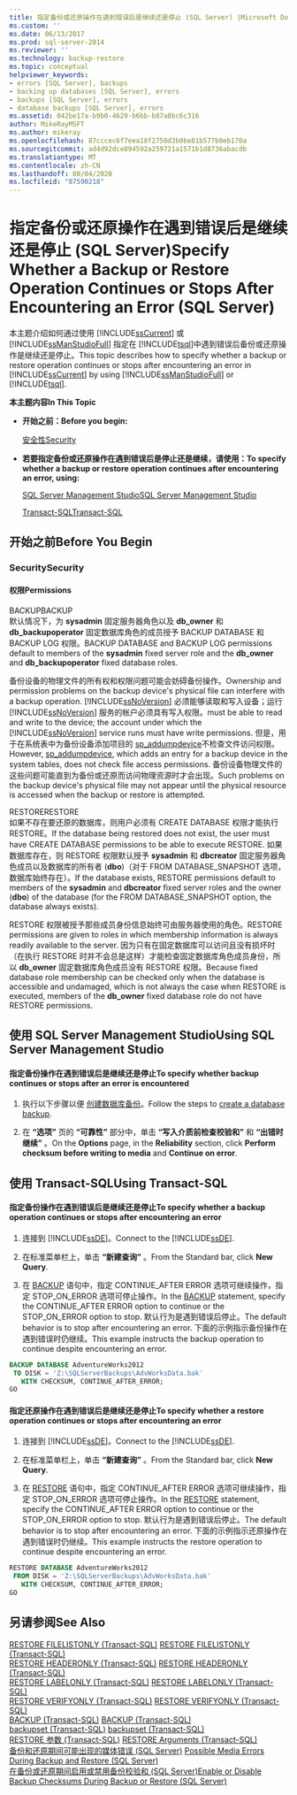 ```yaml
---
title: 指定备份或还原操作在遇到错误后是继续还是停止 (SQL Server) |Microsoft Docs
ms.custom: ''
ms.date: 06/13/2017
ms.prod: sql-server-2014
ms.reviewer: ''
ms.technology: backup-restore
ms.topic: conceptual
helpviewer_keywords:
- errors [SQL Server], backups
- backing up databases [SQL Server], errors
- backups [SQL Server], errors
- database backups [SQL Server], errors
ms.assetid: 042be17a-b9b0-4629-b6bb-b87a8bc6c316
author: MikeRayMSFT
ms.author: mikeray
ms.openlocfilehash: 87cccec6f7eea18f2750d3b0be81b577b0eb170a
ms.sourcegitcommit: ad4d92dce894592a259721a1571b1d8736abacdb
ms.translationtype: MT
ms.contentlocale: zh-CN
ms.lasthandoff: 08/04/2020
ms.locfileid: "87590218"
---
```

# <a name="specify-whether-a-backup-or-restore-operation-continues-or-stops-after-encountering-an-error-sql-server"></a><span data-ttu-id="71b55-102">指定备份或还原操作在遇到错误后是继续还是停止 (SQL Server)</span><span class="sxs-lookup"><span data-stu-id="71b55-102">Specify Whether a Backup or Restore Operation Continues or Stops After Encountering an Error (SQL Server)</span></span>
  <span data-ttu-id="71b55-103">本主题介绍如何通过使用 [!INCLUDE[ssCurrent](../../includes/sscurrent-md.md)] 或 [!INCLUDE[ssManStudioFull](../../includes/ssmanstudiofull-md.md)] 指定在 [!INCLUDE[tsql](../../includes/tsql-md.md)]中遇到错误后备份或还原操作是继续还是停止。</span><span class="sxs-lookup"><span data-stu-id="71b55-103">This topic describes how to specify whether a backup or restore operation continues or stops after encountering an error in [!INCLUDE[ssCurrent](../../includes/sscurrent-md.md)] by using [!INCLUDE[ssManStudioFull](../../includes/ssmanstudiofull-md.md)] or [!INCLUDE[tsql](../../includes/tsql-md.md)].</span></span>  
  
 <span data-ttu-id="71b55-104">**本主题内容**</span><span class="sxs-lookup"><span data-stu-id="71b55-104">**In This Topic**</span></span>  
  
-   <span data-ttu-id="71b55-105">**开始之前：**</span><span class="sxs-lookup"><span data-stu-id="71b55-105">**Before you begin:**</span></span>  
  
     [<span data-ttu-id="71b55-106">安全性</span><span class="sxs-lookup"><span data-stu-id="71b55-106">Security</span></span>](#Security)  
  
-   <span data-ttu-id="71b55-107">**若要指定备份或还原操作在遇到错误后是停止还是继续，请使用：**</span><span class="sxs-lookup"><span data-stu-id="71b55-107">**To specify whether a backup or restore operation continues after encountering an error, using:**</span></span>  
  
     [<span data-ttu-id="71b55-108">SQL Server Management Studio</span><span class="sxs-lookup"><span data-stu-id="71b55-108">SQL Server Management Studio</span></span>](#SSMSProcedure)  
  
     [<span data-ttu-id="71b55-109">Transact-SQL</span><span class="sxs-lookup"><span data-stu-id="71b55-109">Transact-SQL</span></span>](#TsqlProcedure)  
  
##  <a name="before-you-begin"></a><a name="BeforeYouBegin"></a> <span data-ttu-id="71b55-110">开始之前</span><span class="sxs-lookup"><span data-stu-id="71b55-110">Before You Begin</span></span>  
  
###  <a name="security"></a><a name="Security"></a> <span data-ttu-id="71b55-111">Security</span><span class="sxs-lookup"><span data-stu-id="71b55-111">Security</span></span>  
  
####  <a name="permissions"></a><a name="Permissions"></a> <span data-ttu-id="71b55-112">权限</span><span class="sxs-lookup"><span data-stu-id="71b55-112">Permissions</span></span>  
 <span data-ttu-id="71b55-113">BACKUP</span><span class="sxs-lookup"><span data-stu-id="71b55-113">BACKUP</span></span>  
 <span data-ttu-id="71b55-114">默认情况下，为 **sysadmin** 固定服务器角色以及 **db_owner** 和 **db_backupoperator** 固定数据库角色的成员授予 BACKUP DATABASE 和 BACKUP LOG 权限。</span><span class="sxs-lookup"><span data-stu-id="71b55-114">BACKUP DATABASE and BACKUP LOG permissions default to members of the **sysadmin** fixed server role and the **db_owner** and **db_backupoperator** fixed database roles.</span></span>  
  
 <span data-ttu-id="71b55-115">备份设备的物理文件的所有权和权限问题可能会妨碍备份操作。</span><span class="sxs-lookup"><span data-stu-id="71b55-115">Ownership and permission problems on the backup device's physical file can interfere with a backup operation.</span></span> [!INCLUDE[ssNoVersion](../../includes/ssnoversion-md.md)] <span data-ttu-id="71b55-116">必须能够读取和写入设备；运行 [!INCLUDE[ssNoVersion](../../includes/ssnoversion-md.md)] 服务的帐户必须具有写入权限。</span><span class="sxs-lookup"><span data-stu-id="71b55-116">must be able to read and write to the device; the account under which the [!INCLUDE[ssNoVersion](../../includes/ssnoversion-md.md)] service runs must have write permissions.</span></span> <span data-ttu-id="71b55-117">但是，用于在系统表中为备份设备添加项目的 [sp_addumpdevice](/sql/relational-databases/system-stored-procedures/sp-addumpdevice-transact-sql)不检查文件访问权限。</span><span class="sxs-lookup"><span data-stu-id="71b55-117">However, [sp_addumpdevice](/sql/relational-databases/system-stored-procedures/sp-addumpdevice-transact-sql), which adds an entry for a backup device in the system tables, does not check file access permissions.</span></span> <span data-ttu-id="71b55-118">备份设备物理文件的这些问题可能直到为备份或还原而访问物理资源时才会出现。</span><span class="sxs-lookup"><span data-stu-id="71b55-118">Such problems on the backup device's physical file may not appear until the physical resource is accessed when the backup or restore is attempted.</span></span>  
  
 <span data-ttu-id="71b55-119">RESTORE</span><span class="sxs-lookup"><span data-stu-id="71b55-119">RESTORE</span></span>  
 <span data-ttu-id="71b55-120">如果不存在要还原的数据库，则用户必须有 CREATE DATABASE 权限才能执行 RESTORE。</span><span class="sxs-lookup"><span data-stu-id="71b55-120">If the database being restored does not exist, the user must have CREATE DATABASE permissions to be able to execute RESTORE.</span></span> <span data-ttu-id="71b55-121">如果数据库存在，则 RESTORE 权限默认授予 **sysadmin** 和 **dbcreator** 固定服务器角色成员以及数据库的所有者 (**dbo**)（对于 FROM DATABASE_SNAPSHOT 选项，数据库始终存在）。</span><span class="sxs-lookup"><span data-stu-id="71b55-121">If the database exists, RESTORE permissions default to members of the **sysadmin** and **dbcreator** fixed server roles and the owner (**dbo**) of the database (for the FROM DATABASE_SNAPSHOT option, the database always exists).</span></span>  
  
 <span data-ttu-id="71b55-122">RESTORE 权限被授予那些成员身份信息始终可由服务器使用的角色。</span><span class="sxs-lookup"><span data-stu-id="71b55-122">RESTORE permissions are given to roles in which membership information is always readily available to the server.</span></span> <span data-ttu-id="71b55-123">因为只有在固定数据库可以访问且没有损坏时（在执行 RESTORE 时并不会总是这样）才能检查固定数据库角色成员身份，所以 **db_owner** 固定数据库角色成员没有 RESTORE 权限。</span><span class="sxs-lookup"><span data-stu-id="71b55-123">Because fixed database role membership can be checked only when the database is accessible and undamaged, which is not always the case when RESTORE is executed, members of the **db_owner** fixed database role do not have RESTORE permissions.</span></span>  
  
##  <a name="using-sql-server-management-studio"></a><a name="SSMSProcedure"></a> <span data-ttu-id="71b55-124">使用 SQL Server Management Studio</span><span class="sxs-lookup"><span data-stu-id="71b55-124">Using SQL Server Management Studio</span></span>  
  
#### <a name="to-specify-whether-backup-continues-or-stops-after-an-error-is-encountered"></a><span data-ttu-id="71b55-125">指定备份操作在遇到错误后是继续还是停止</span><span class="sxs-lookup"><span data-stu-id="71b55-125">To specify whether backup continues or stops after an error is encountered</span></span>  
  
1.  <span data-ttu-id="71b55-126">执行以下步骤以便 [创建数据库备份](create-a-full-database-backup-sql-server.md)。</span><span class="sxs-lookup"><span data-stu-id="71b55-126">Follow the steps to [create a database backup](create-a-full-database-backup-sql-server.md).</span></span>  
  
2.  <span data-ttu-id="71b55-127">在 **“选项”** 页的 **“可靠性”** 部分中，单击 **“写入介质前检查校验和”** 和 **“出错时继续”** 。</span><span class="sxs-lookup"><span data-stu-id="71b55-127">On the **Options** page, in the **Reliability** section, click **Perform checksum before writing to media** and **Continue on error**.</span></span>  
  
##  <a name="using-transact-sql"></a><a name="TsqlProcedure"></a> <span data-ttu-id="71b55-128">使用 Transact-SQL</span><span class="sxs-lookup"><span data-stu-id="71b55-128">Using Transact-SQL</span></span>  
  
#### <a name="to-specify-whether-a-backup-operation-continues-or-stops-after-encountering-an-error"></a><span data-ttu-id="71b55-129">指定备份操作在遇到错误后是继续还是停止</span><span class="sxs-lookup"><span data-stu-id="71b55-129">To specify whether a backup operation continues or stops after encountering an error</span></span>  
  
1.  <span data-ttu-id="71b55-130">连接到 [!INCLUDE[ssDE](../../../includes/ssde-md.md)]。</span><span class="sxs-lookup"><span data-stu-id="71b55-130">Connect to the [!INCLUDE[ssDE](../../../includes/ssde-md.md)].</span></span>  
  
2.  <span data-ttu-id="71b55-131">在标准菜单栏上，单击 **“新建查询”** 。</span><span class="sxs-lookup"><span data-stu-id="71b55-131">From the Standard bar, click **New Query**.</span></span>  
  
3.  <span data-ttu-id="71b55-132">在 [BACKUP](/sql/t-sql/statements/backup-transact-sql) 语句中，指定 CONTINUE_AFTER ERROR 选项可继续操作，指定 STOP_ON_ERROR 选项可停止操作。</span><span class="sxs-lookup"><span data-stu-id="71b55-132">In the [BACKUP](/sql/t-sql/statements/backup-transact-sql) statement, specify the CONTINUE_AFTER ERROR option to continue or the STOP_ON_ERROR option to stop.</span></span> <span data-ttu-id="71b55-133">默认行为是遇到错误后停止。</span><span class="sxs-lookup"><span data-stu-id="71b55-133">The default behavior is to stop after encountering an error.</span></span> <span data-ttu-id="71b55-134">下面的示例指示备份操作在遇到错误时仍继续。</span><span class="sxs-lookup"><span data-stu-id="71b55-134">This example instructs the backup operation to continue despite encountering an error.</span></span>  
  
```sql  
BACKUP DATABASE AdventureWorks2012   
 TO DISK = 'Z:\SQLServerBackups\AdvWorksData.bak'  
   WITH CHECKSUM, CONTINUE_AFTER_ERROR;  
GO  
```  
  
#### <a name="to-specify-whether-a-restore-operation-continues-or-stops-after-encountering-an-error"></a><span data-ttu-id="71b55-135">指定还原操作在遇到错误后是继续还是停止</span><span class="sxs-lookup"><span data-stu-id="71b55-135">To specify whether a restore operation continues or stops after encountering an error</span></span>  
  
1.  <span data-ttu-id="71b55-136">连接到 [!INCLUDE[ssDE](../../../includes/ssde-md.md)]。</span><span class="sxs-lookup"><span data-stu-id="71b55-136">Connect to the [!INCLUDE[ssDE](../../../includes/ssde-md.md)].</span></span>  
  
2.  <span data-ttu-id="71b55-137">在标准菜单栏上，单击 **“新建查询”** 。</span><span class="sxs-lookup"><span data-stu-id="71b55-137">From the Standard bar, click **New Query**.</span></span>  
  
3.  <span data-ttu-id="71b55-138">在 [RESTORE](/sql/t-sql/statements/restore-statements-transact-sql) 语句中，指定 CONTINUE_AFTER ERROR 选项可继续操作，指定 STOP_ON_ERROR 选项可停止操作。</span><span class="sxs-lookup"><span data-stu-id="71b55-138">In the [RESTORE](/sql/t-sql/statements/restore-statements-transact-sql) statement, specify the CONTINUE_AFTER ERROR option to continue or the STOP_ON_ERROR option to stop.</span></span> <span data-ttu-id="71b55-139">默认行为是遇到错误后停止。</span><span class="sxs-lookup"><span data-stu-id="71b55-139">The default behavior is to stop after encountering an error.</span></span> <span data-ttu-id="71b55-140">下面的示例指示还原操作在遇到错误时仍继续。</span><span class="sxs-lookup"><span data-stu-id="71b55-140">This example instructs the restore operation to continue despite encountering an error.</span></span>  
  
```sql  
RESTORE DATABASE AdventureWorks2012   
 FROM DISK = 'Z:\SQLServerBackups\AdvWorksData.bak'   
   WITH CHECKSUM, CONTINUE_AFTER_ERROR;  
GO  
```  
  
## <a name="see-also"></a><span data-ttu-id="71b55-141">另请参阅</span><span class="sxs-lookup"><span data-stu-id="71b55-141">See Also</span></span>  
 <span data-ttu-id="71b55-142">[RESTORE FILELISTONLY (Transact-SQL)](/sql/t-sql/statements/restore-statements-filelistonly-transact-sql) </span><span class="sxs-lookup"><span data-stu-id="71b55-142">[RESTORE FILELISTONLY &#40;Transact-SQL&#41;](/sql/t-sql/statements/restore-statements-filelistonly-transact-sql) </span></span>  
 <span data-ttu-id="71b55-143">[RESTORE HEADERONLY (Transact-SQL)](/sql/t-sql/statements/restore-statements-headeronly-transact-sql) </span><span class="sxs-lookup"><span data-stu-id="71b55-143">[RESTORE HEADERONLY &#40;Transact-SQL&#41;](/sql/t-sql/statements/restore-statements-headeronly-transact-sql) </span></span>  
 <span data-ttu-id="71b55-144">[RESTORE LABELONLY (Transact-SQL)](/sql/t-sql/statements/restore-statements-labelonly-transact-sql) </span><span class="sxs-lookup"><span data-stu-id="71b55-144">[RESTORE LABELONLY &#40;Transact-SQL&#41;](/sql/t-sql/statements/restore-statements-labelonly-transact-sql) </span></span>  
 <span data-ttu-id="71b55-145">[RESTORE VERIFYONLY (Transact-SQL)](/sql/t-sql/statements/restore-statements-verifyonly-transact-sql) </span><span class="sxs-lookup"><span data-stu-id="71b55-145">[RESTORE VERIFYONLY &#40;Transact-SQL&#41;](/sql/t-sql/statements/restore-statements-verifyonly-transact-sql) </span></span>  
 <span data-ttu-id="71b55-146">[BACKUP (Transact-SQL)](/sql/t-sql/statements/backup-transact-sql) </span><span class="sxs-lookup"><span data-stu-id="71b55-146">[BACKUP &#40;Transact-SQL&#41;](/sql/t-sql/statements/backup-transact-sql) </span></span>  
 <span data-ttu-id="71b55-147">[backupset (Transact-SQL)](/sql/relational-databases/system-tables/backupset-transact-sql) </span><span class="sxs-lookup"><span data-stu-id="71b55-147">[backupset &#40;Transact-SQL&#41;](/sql/relational-databases/system-tables/backupset-transact-sql) </span></span>  
 <span data-ttu-id="71b55-148">[RESTORE 参数 (Transact-SQL)](/sql/t-sql/statements/restore-statements-arguments-transact-sql) </span><span class="sxs-lookup"><span data-stu-id="71b55-148">[RESTORE Arguments &#40;Transact-SQL&#41;](/sql/t-sql/statements/restore-statements-arguments-transact-sql) </span></span>  
 <span data-ttu-id="71b55-149">[备份和还原期间可能出现的媒体错误 (SQL Server)](possible-media-errors-during-backup-and-restore-sql-server.md) </span><span class="sxs-lookup"><span data-stu-id="71b55-149">[Possible Media Errors During Backup and Restore &#40;SQL Server&#41;](possible-media-errors-during-backup-and-restore-sql-server.md) </span></span>  
 [<span data-ttu-id="71b55-150">在备份或还原期间启用或禁用备份校验和 (SQL Server)</span><span class="sxs-lookup"><span data-stu-id="71b55-150">Enable or Disable Backup Checksums During Backup or Restore &#40;SQL Server&#41;</span></span>](enable-or-disable-backup-checksums-during-backup-or-restore-sql-server.md)  
  
  
